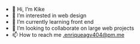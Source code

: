 - 👋 Hi, I’m Kike
- 👀 I’m interested in web design
- 🌱 I’m currently learning front end
- 💞️ I’m looking to collaborate on large web projects
- 📫 How to reach me .enriqueagv404@pm.me

